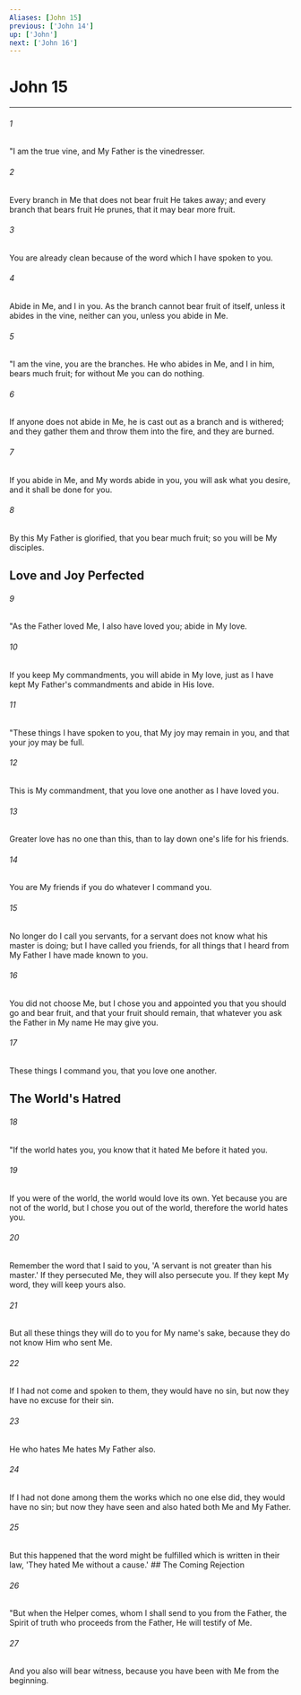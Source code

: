 ```yaml
---
Aliases: [John 15]
previous: ['John 14']
up: ['John']
next: ['John 16']
---
```

# John 15

***


###### 1 
"I am the true vine, and My Father is the vinedresser. 

###### 2 
Every branch in Me that does not bear fruit He takes away; and every branch that bears fruit He prunes, that it may bear more fruit. 

###### 3 
You are already clean because of the word which I have spoken to you. 

###### 4 
Abide in Me, and I in you. As the branch cannot bear fruit of itself, unless it abides in the vine, neither can you, unless you abide in Me. 

###### 5 
"I am the vine, you are the branches. He who abides in Me, and I in him, bears much fruit; for without Me you can do nothing. 

###### 6 
If anyone does not abide in Me, he is cast out as a branch and is withered; and they gather them and throw them into the fire, and they are burned. 

###### 7 
If you abide in Me, and My words abide in you, you will ask what you desire, and it shall be done for you. 

###### 8 
By this My Father is glorified, that you bear much fruit; so you will be My disciples.

## Love and Joy Perfected 

###### 9 
"As the Father loved Me, I also have loved you; abide in My love. 

###### 10 
If you keep My commandments, you will abide in My love, just as I have kept My Father's commandments and abide in His love. 

###### 11 
"These things I have spoken to you, that My joy may remain in you, and that your joy may be full. 

###### 12 
This is My commandment, that you love one another as I have loved you. 

###### 13 
Greater love has no one than this, than to lay down one's life for his friends. 

###### 14 
You are My friends if you do whatever I command you. 

###### 15 
No longer do I call you servants, for a servant does not know what his master is doing; but I have called you friends, for all things that I heard from My Father I have made known to you. 

###### 16 
You did not choose Me, but I chose you and appointed you that you should go and bear fruit, and that your fruit should remain, that whatever you ask the Father in My name He may give you. 

###### 17 
These things I command you, that you love one another.

## The World's Hatred 

###### 18 
"If the world hates you, you know that it hated Me before it hated you. 

###### 19 
If you were of the world, the world would love its own. Yet because you are not of the world, but I chose you out of the world, therefore the world hates you. 

###### 20 
Remember the word that I said to you, 'A servant is not greater than his master.' If they persecuted Me, they will also persecute you. If they kept My word, they will keep yours also. 

###### 21 
But all these things they will do to you for My name's sake, because they do not know Him who sent Me. 

###### 22 
If I had not come and spoken to them, they would have no sin, but now they have no excuse for their sin. 

###### 23 
He who hates Me hates My Father also. 

###### 24 
If I had not done among them the works which no one else did, they would have no sin; but now they have seen and also hated both Me and My Father. 

###### 25 
But this happened that the word might be fulfilled which is written in their law, 'They hated Me without a cause.' ## The Coming Rejection 

###### 26 
"But when the Helper comes, whom I shall send to you from the Father, the Spirit of truth who proceeds from the Father, He will testify of Me. 

###### 27 
And you also will bear witness, because you have been with Me from the beginning.
